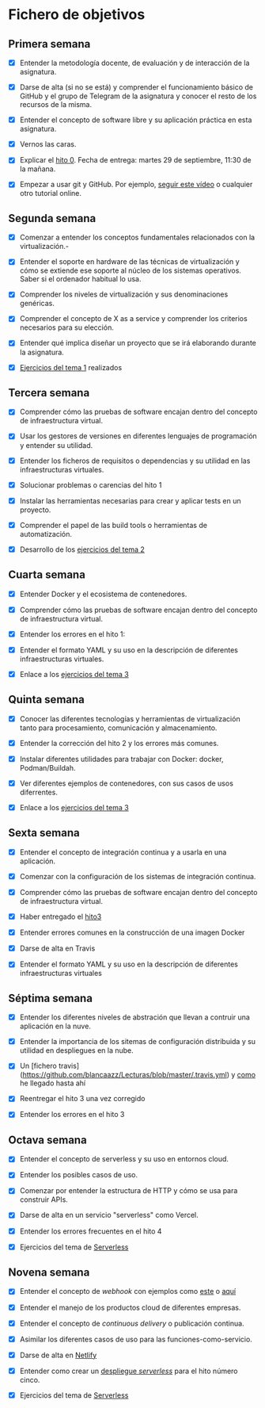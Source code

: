 # Fichero de objetivos

## Primera semana


- [x] Entender la metodología docente, de evaluación y de interacción de la asignatura.

- [x] Darse de alta (si no se está) y comprender el funcionamiento básico de GitHub y el grupo de Telegram de la asignatura y conocer el resto de los recursos de la misma.

- [x] Entender el concepto de software libre y su aplicación práctica en esta asignatura.

- [x] Vernos las caras.

- [x] Explicar el [hito 0](http://jj.github.io/IV/documentos/proyecto/0.Repositorio). Fecha de entrega: martes 29 de septiembre, 11:30 de la mañana.

- [x] Empezar a usar git y GitHub. Por ejemplo, [seguir este vídeo](https://www.youtube.com/watch?v=gmXyJI01qa8) o cualquier otro tutorial online.

## Segunda semana


- [x] Comenzar a entender los conceptos fundamentales relacionados con la virtualización.-

- [x] Entender el soporte en hardware de las técnicas de virtualización y cómo se extiende ese soporte al núcleo de los sistemas operativos. Saber si el ordenador habitual lo usa.

- [x] Comprender los niveles de virtualización y sus denominaciones genéricas.

- [x] Comprender el concepto de X as a service y comprender los criterios necesarios para su elección.

- [x] Entender qué implica diseñar un proyecto que se irá elaborando durante la asignatura.

- [x] [Ejercicios del tema 1](https://github.com/blancaazz/Ejercicios-IV) realizados

## Tercera semana

- [x] Comprender cómo las pruebas de software encajan dentro del concepto de infraestructura virtual.

- [x] Usar los gestores de versiones en diferentes lenguajes de programación y entender su utilidad.

- [x] Entender los ficheros de requisitos o dependencias y su utilidad en las infraestructuras virtuales.

- [x] Solucionar problemas o carencias del hito 1

- [x] Instalar las herramientas necesarias para crear y aplicar tests en un proyecto.

- [x] Comprender el papel de las build tools o herramientas de automatización.

- [x] Desarrollo de los [ejercicios del tema 2](https://github.com/blancaazz/Ejercicios-IV/tree/main/Tema2)


## Cuarta semana

- [x] Entender Docker y el ecosistema de contenedores.

- [x] Comprender cómo las pruebas de software encajan dentro del concepto de infraestructura virtual.

- [x] Entender los errores en el hito 1:

- [x] Entender el formato YAML y su uso en la descripción de diferentes infraestructuras virtuales.

- [x] Enlace a los [ejercicios del tema 3](https://github.com/blancaazz/Ejercicios-IV/tree/main/Tema3)


## Quinta semana

- [x] Conocer las diferentes tecnologías y herramientas de virtualización tanto para procesamiento, comunicación y almacenamiento.

- [x] Entender la corrección del hito 2 y los errores más comunes.

- [x] Instalar diferentes utilidades para trabajar con Docker: docker, Podman/Buildah.

- [x] Ver diferentes ejemplos de contenedores, con sus casos de usos diferrentes.

- [x] Enlace a los [ejercicios del tema 3](https://github.com/blancaazz/Ejercicios-IV/tree/main/Tema3)

## Sexta semana

- [x] Entender el concepto de integración continua y a usarla en una aplicación.

- [x] Comenzar con la configuración de los sistemas de integración continua.

- [x] Comprender cómo las pruebas de software encajan dentro del concepto de infraestructura virtual.

- [x] Haber entregado el [hito3](https://github.com/JJ/IV-20-21/blob/master/proyectos/hito-3.md)

- [x] Entender errores comunes en la construcción de una imagen Docker

- [x] Darse de alta en Travis

- [x] Entender el formato YAML y su uso en la descripción de diferentes infraestructuras virtuales

## Séptima semana

- [x] Entender los diferentes niveles de abstración que llevan a contruir una aplicación en la nuve.

- [x] Entender la importancia de los sitemas de configuración distribuida y su utilidad en despliegues en la nube.

- [x] Un [fichero travis] (https://github.com/blancaazz/Lecturas/blob/master/.travis.yml) y [como](https://github.com/blancaazz/Lecturas/blob/master/docs/integracion_continua.md) he llegado hasta ahí

- [x] Reentregar el hito 3 una vez corregido

- [x] Entender los errores en el hito 3

## Octava semana

- [x] Entender el concepto de serverless y su uso en entornos cloud.

- [x] Entender los posibles casos de uso.

- [x] Comenzar por entender la estructura de HTTP y cómo se usa para construir APIs.

- [x] Darse de alta en un servicio "serverless" como Vercel.

- [x] Entender los errores frecuentes en el hito 4

- [x] Ejercicios del tema de [Serverless](https://github.com/blancaazz/Ejercicios-IV)


## Novena semana


- [x] Entender el concepto de *webhook* con ejemplos
  como [este](https://docs.github.com/es/free-pro-team@latest/actions/reference/events-that-trigger-workflows#workflow_dispatch) o [aquí](https://github.community/t/triggering-actions-by-other-repository-webhooks/16295/3)

- [x] Entender el manejo de los productos cloud de diferentes empresas.

- [x] Entender el concepto de *continuous delivery* o publicación continua.

- [x] Asimilar los diferentes casos de uso para las
  funciones-como-servicio.

- [x] Darse de alta en [Netlify](https://netlify.com)

- [x] Entender como crear
  un [despliegue *serverless*](http://jj.github.io/IV/documentos/proyecto/5.Serverless) para
  el hito número cinco.

- [x] Ejercicios del tema de [Serverless](https://github.com/blancaazz/Ejercicios-IV)

